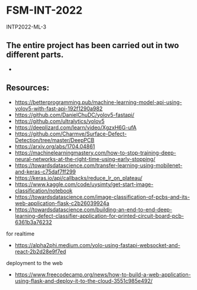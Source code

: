 # FSM-INT-2022
INTP2022-ML-3

The entire project has been carried out in two different parts.
- 
- 

## Resources:
- https://betterprogramming.pub/machine-learning-model-api-using-yolov5-with-fast-api-192f1290a982
- https://github.com/DanielChuDC/yolov5-fastapi/
- https://github.com/ultralytics/yolov5
- https://deeplizard.com/learn/video/XgzxH6G-ufA
- https://github.com/Charmve/Surface-Defect-Detection/tree/master/DeepPCB
- https://arxiv.org/abs/1704.04861
- https://machinelearningmastery.com/how-to-stop-training-deep-neural-networks-at-the-right-time-using-early-stopping/
- https://towardsdatascience.com/transfer-learning-using-mobilenet-and-keras-c75daf7ff299
- https://keras.io/api/callbacks/reduce_lr_on_plateau/
- https://www.kaggle.com/code/uysimty/get-start-image-classification/notebook
- https://towardsdatascience.com/image-classification-of-pcbs-and-its-web-application-flask-c2b26039924a
- https://towardsdatascience.com/building-an-end-to-end-deep-learning-defect-classifier-application-for-printed-circuit-board-pcb-6361b3a76232

for realtime
- https://alpha2phi.medium.com/yolo-using-fastapi-websocket-and-react-2b2d28e9f7ed

deployment to the web
- https://www.freecodecamp.org/news/how-to-build-a-web-application-using-flask-and-deploy-it-to-the-cloud-3551c985e492/
